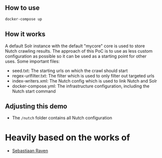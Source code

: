 
## How to use
```bash
docker-compose up
```

## How it works
A default Solr instance with the default "mycore" core is used to store Nutch crawling results.
The approach of this PoC is to use as less custom configuration as possible so it can be used as a starting point for other uses.
Some important files:
* seed.txt: The starting urls on which the crawl should start
* regex-urlfilter.txt: The filter which is used to only filter out targeted urls
* index-writers.xml: The Nutch config which is used to link Nutch and Solr
* docker-compose.yml: The infrastructure configuration, including the Nutch start command

## Adjusting this demo
* The ```/nutch``` folder contains all Nutch configuration

# Heavily based on the works of
* [Sebastiaan Raven](mailto:basraven@gmail.com)
